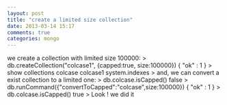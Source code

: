 ```yaml
---
layout: post
title: "create a limited size collection"
date: 2013-03-14 15:17
comments: true
categories: mongo 
---
```

we create a collection with limited size 100000:
    > db.createCollection("colcase1", {capped:true, size:100000})
    { "ok" : 1 }
    > show collections
    colcase
    colcase1
    system.indexes
    >
and, we can convert a exist collection to a limited one:
    > db.colcase.isCapped()
    false
    > db.runCommand({"convertToCapped":"colcase",size:100000})
    { "ok" : 1 }
    > db.colcase.isCapped()
    true
    >
Look ! we did it
